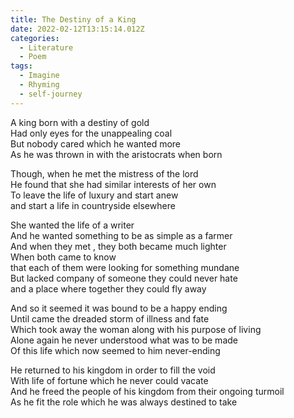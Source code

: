 ```yaml
---
title: The Destiny of a King
date: 2022-02-12T13:15:14.012Z
categories:
  - Literature
  - Poem
tags:
  - Imagine
  - Rhyming
  - self-journey
---
```


A king born with a destiny of gold\
Had only eyes for the unappealing coal\
But nobody cared which he wanted more\
As he was thrown in with the aristocrats when born

Though, when he met the mistress of the lord\
He found that she had similar interests of her own\
To leave the life of luxury and start anew\
and start a life in countryside elsewhere

She wanted the life of a writer\
And he wanted something to be as simple as a farmer\
And when they met , they both became much lighter\
When both came to know\
that each of them were looking for something mundane\
But lacked company of someone they could never hate\
and a place where together they could fly away

And so it seemed it was bound to be a happy ending\
Until came the dreaded storm of illness and fate\
Which took away the woman along with his purpose of living\
Alone again he never understood what was to be made\
Of this life which now seemed to him never-ending

He returned to his kingdom in order to fill the void \
With life of fortune which he never could vacate\
And he freed the people of his kingdom from their ongoing turmoil\
As he fit the role which he was always destined to take
